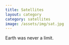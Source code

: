 ```yaml
---
title: Satellites
layout: category
category: satellites
image: /assets/img/sat.jpg
---
```


Earth was never a limit.

